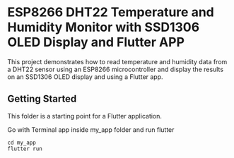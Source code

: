 # ESP8266 DHT22 Temperature and Humidity Monitor with SSD1306 OLED Display and Flutter APP

This project demonstrates how to read temperature and humidity data from a DHT22 sensor using an ESP8266 microcontroller and display the results on an SSD1306 OLED display and using a Flutter app.

## Getting Started

This folder  is a starting point for a Flutter application.

Go with Terminal app inside my_app folder and run flutter

```
cd my_app
flutter run
```